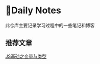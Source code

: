 # :memo:D​a​i​ly​ ​N​o​t​es

此仓库主要记录学习过程中的一些笔记和博客

## 推荐文章

[JS基础之变量与类型](https://juejin.im/post/6874486727197589518)